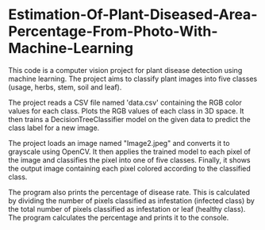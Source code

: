 # Estimation-Of-Plant-Diseased-Area-Percentage-From-Photo-With-Machine-Learning

This code is a computer vision project for plant disease detection using machine learning. The project aims to classify plant images into five classes (usage, herbs, stem, soil and leaf).

The project reads a CSV file named 'data.csv' containing the RGB color values ​​for each class. Plots the RGB values ​​of each class in 3D space. It then trains a DecisionTreeClassifier model on the given data to predict the class label for a new image.

The project loads an image named "Image2.jpeg" and converts it to grayscale using OpenCV. It then applies the trained model to each pixel of the image and classifies the pixel into one of five classes. Finally, it shows the output image containing each pixel colored according to the classified class.

The program also prints the percentage of disease rate. This is calculated by dividing the number of pixels classified as infestation (infected class) by the total number of pixels classified as infestation or leaf (healthy class). The program calculates the percentage and prints it to the console.
